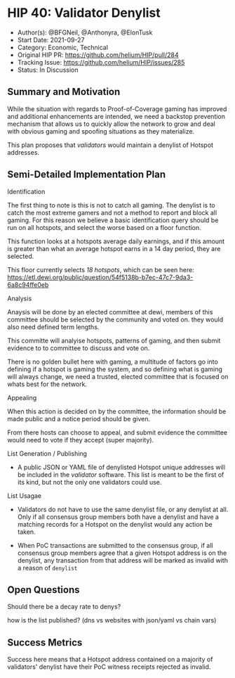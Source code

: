 # HIP 40: Validator Denylist

- Author(s): @BFGNeil, @Anthonyra, @ElonTusk
- Start Date: 2021-09-27
- Category: Economic, Technical
- Original HIP PR: https://github.com/helium/HIP/pull/284
- Tracking Issue: https://github.com/helium/HIP/issues/285
- Status: In Discussion

## Summary and Motivation
[motivation]: #motivation

While the situation with regards to Proof-of-Coverage gaming has improved and additional enhancements are intended, we need a backstop prevention mechanism that allows us to quickly allow the network to grow and deal with obvious gaming and spoofing situations as they materialize. 

This plan proposes that *validators* would maintain a denylist of Hotspot addresses.

## Semi-Detailed Implementation Plan
[detailed-explanation]: #detailed-explanation

Identification

The first thing to note is this is not to catch all gaming. The denylist is to catch the most extreme gamers and not a method to report and block all gaming. For this reason we believe a basic identification query should be run on all hotspots, and select the worse based on a floor function.

This function looks at a hotspots average daily earnings, and if this amount is greater than what an average hotspot earns in a 14 day period, they are selected.

This floor currently selects *18 hotspots*, which can be seen here: https://etl.dewi.org/public/question/54f5138b-b7ec-47c7-9da3-6a8c94ffe0eb

Analysis

Anaysis will be done by an elected committee at dewi, members of this committee should be selected by the community and voted on. they would also need defined term lengths.

This committe will analyise hotspots, patterns of gaming, and then submit evidence to to committee to discuss and vote on.

There is no golden bullet here with gaming, a multitude of factors go into defining if a hotspot is gaming the system, and so defining what is gaming will always change, we need a trusted, elected committee that is focused on whats best for the network.


Appealing

When this action is decided on by the committee, the information should be made public and a notice period should be given. 

From there hosts can choose to appeal, and submit evidence the committee would need to vote if they accept (super majority).

List Generation / Publishing

- A public JSON or YAML file of denylisted Hotspot unique addresses will be included in the *validator* software. This list is meant to be the first of its kind, but not the only one validators could use.

List Usagae

- Validators do not have to use the same denylist file, or any denylist at all. Only if all consensus group members both have a denylist and have a matching records for a Hotspot on the denylist would any action be taken. 

- When PoC transactions are submitted to the consensus group, if all consensus group members agree that a given Hotspot address is on the denylist, any transaction from that address will be marked as invalid with a reason of `denylist`

## Open Questions
[unresolved]: #open-questions

Should there be a decay rate to denys?

how is the list published? (dns vs websites with json/yaml vs chain vars)

## Success Metrics
[success-metrics]: #success-metrics

Success here means that a Hotspot address contained on a majority of validators' denylist have their PoC witness receipts rejected as invalid.
